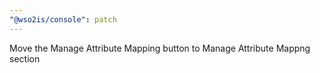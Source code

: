 ```yaml
---
"@wso2is/console": patch
---
```


Move the Manage Attribute Mapping button to Manage Attribute Mappng section
